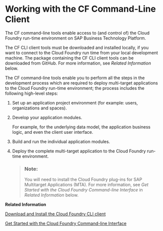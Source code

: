 <!-- loio1307bc5dbb844146b0cf4594b39fc3db -->

# Working with the CF Command-Line Client

The CF command-line tools enable access to \(and control of\) the Cloud Foundry run-time environment on SAP Business Technology Platform.

The CF CLI client tools must be downloaded and installed locally, if you want to connect to the Cloud Foundry run time from your local development machine. The package containing the CF CLI client tools can be downloaded from GitHub. For more information, see *Related Information* below.

The CF command-line tools enable you to perform all the steps in the development process which are required to deploy multi-target applications to the Cloud Foundry run-time environment; the process includes the following high-level steps:

1.  Set up an application project environment \(for example: users, organizations and spaces\).

2.  Develop your application modules.

    For example, for the underlying data model, the application business logic, and even the client user interface.

3.  Build and run the individual application modules.

4.  Deploy the complete multi-target application to the Cloud Foundry run-time environment.

    > ### Note:  
    > You will need to install the Cloud Foundry plug-ins for SAP Multitarget Applications \(MTA\). For more information, see *Get Started with the Cloud Foundry Command-line Interface* in *Related Information* below.


**Related Information**  


[Download and Install the Cloud Foundry CLI client](download-and-install-the-cloud-foundry-cli-client-c9f777d.md "Set up the Cloud Foundry Command Line Interface (CLI)")

[Get Started with the Cloud Foundry Command-line Interface](get-started-with-the-cloud-foundry-command-line-interface-7124693.md "Learn how to use the CF command.")

